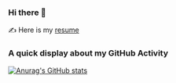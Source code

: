 ### Hi there 👋

✍️ Here is my [resume](https://www.notion.so/409ea77ff11140d490de610f6e2ed844?pvs=4)

### A quick display about my GitHub Activity
[![Anurag's GitHub stats](https://github-readme-stats.vercel.app/api?username=je25th&show_icons=true&theme=solarized-light)](https://github.com/anuraghazra/github-readme-stats)
